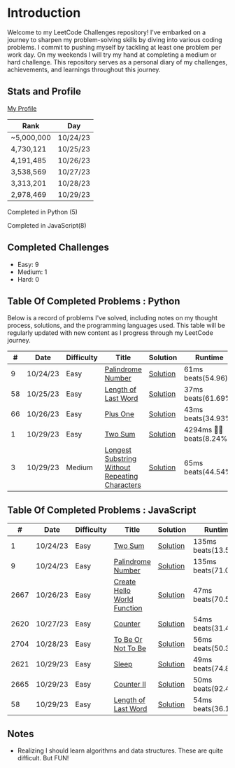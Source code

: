# Introduction

Welcome to my LeetCode Challenges repository! I've embarked on a journey to sharpen my problem-solving skills by diving into various coding problems. I commit to pushing myself by tackling at least one problem per work day. On my weekends I will try my hand at completing a medium or hard challenge. This repository serves as a personal diary of my challenges, achievements, and learnings throughout this journey.

## Stats and Profile

[My Profile](https://leetcode.com/michae1/)

| Rank       | Day      |
| ---------- | -------- |
| ~5,000,000 | 10/24/23 |
| 4,730,121  | 10/25/23 |
| 4,191,485  | 10/26/23 |
| 3,538,569  | 10/27/23 |
| 3,313,201  | 10/28/23 |
| 2,978,469  | 10/29/23 |

Completed in Python (5)

Completed in JavaScript(8)

## Completed Challenges

- Easy: 9
- Medium: 1
- Hard: 0

## Table Of Completed Problems : Python

Below is a record of problems I've solved, including notes on my thought process, solutions, and the programming languages used. This table will be regularly updated with new content as I progress through my LeetCode journey.

| #   | Date     | Difficulty | Title                                                                                                                                                              | Solution                                                               | Runtime                | Memory                 |
| --- | -------- | ---------- | ------------------------------------------------------------------------------------------------------------------------------------------------------------------ | ---------------------------------------------------------------------- | ---------------------- | ---------------------- |
| 9   | 10/24/23 | Easy       | [Palindrome Number](https://leetcode.com/problems/palindrome-number/description/)                                                                                  | [Solution](./python/palindrome_number.py)                              | 61ms beats(54.96)      | 16.14 MB beats(80.57%) |
| 58  | 10/25/23 | Easy       | [Length of Last Word](https://leetcode.com/problems/length-of-last-word/description/)                                                                              | [Solution](./python/length_of_last_word.py)                            | 37ms beats(61.69%)     | 16.3 MB beats(29.92%)  |
| 66  | 10/26/23 | Easy       | [Plus One](https://leetcode.com/problems/plus-one/description/)                                                                                                    | [Solution](./python/plus_one.py)                                       | 43ms beats(34.93%)     | 16.26 MB beats(41%)    |
| 1   | 10/29/23 | Easy       | [Two Sum](https://leetcode.com/problems/two-sum/description/)                                                                                                      | [Solution](./python/two_sum.py)                                        | 4294ms 🤦‍♂️ beats(8.24%) | 17.13 MB beats(65.62%) |
| 3   | 10/29/23 | Medium     | [Longest Substring Without Repeating Characters](https://leetcode.com/problems/longest-substring-without-repeating-characters/description/?source=submission-noac) | [Solution](./python/longest_substring_without_repeating_characters.py) | 65ms beats(44.54%)     | 16.20 MB beats(85.61%) |

## Table Of Completed Problems : JavaScript

| #    | Date     | Difficulty | Title                                                                                                                                                   | Solution                                     | Runtime             | Memory                 |
| ---- | -------- | ---------- | ------------------------------------------------------------------------------------------------------------------------------------------------------- | -------------------------------------------- | ------------------- | ---------------------- |
| 1    | 10/24/23 | Easy       | [Two Sum](https://leetcode.com/problems/two-sum/description/)                                                                                           | [Solution](./js/twoSum.js)                   | 135ms beats(13.59%) | 42.3 MB beats(64.67%)  |
| 9    | 10/24/23 | Easy       | [Palindrome Number](https://leetcode.com/problems/palindrome-number/description/)                                                                       | [Solution](./js/palindromeNumber.js)         | 135ms beats(71.08%) | 50.98 MB beats(59.52%) |
| 2667 | 10/26/23 | Easy       | [Create Hello World Function](https://leetcode.com/problems/create-hello-world-function/description/?envType=study-plan-v2&envId=30-days-of-javascript) | [Solution](./js/createHelloWorldFunction.js) | 47ms beats(70.54%)  | 41.75 MB beats(41.47%) |
| 2620 | 10/27/23 | Easy       | [Counter](https://leetcode.com/problems/counter/description/?envType=study-plan-v2&envId=30-days-of-javascript)                                         | [Solution](./js/counter.js)                  | 54ms beats(31.45%)  | 42.3 MB beats(11.36%)  |
| 2704 | 10/28/23 | Easy       | [To Be Or Not To Be](https://leetcode.com/problems/to-be-or-not-to-be/description/?envType=study-plan-v2&envId=30-days-of-javascript)                   | [Solution](./js/toBeOrNotToBe.js)            | 56ms beats(50.37%)  | 41.6 MB beats(72.7%)   |
| 2621 | 10/29/23 | Easy       | [Sleep](https://leetcode.com/problems/sleep/description/)                                                                                               | [Solution](./js/sleep.js)                    | 49ms beats(74.87%)  | 41.36 MB beats(83.89%) |
| 2665 | 10/29/23 | Easy       | [Counter II](https://leetcode.com/problems/counter-ii/description/?envType=study-plan-v2&envId=30-days-of-javascript)                                   | [Solution](./js/counter2.js)                 | 50ms beats(92.48%)  | 44.5 MB beats(65.69%)  |
| 58   | 10/29/23 | Easy       | [Length of Last Word](https://leetcode.com/problems/length-of-last-word/)                                                                               | [Solution](./js/lengthOfLastWord.js)         | 54ms beats(36.17%)  | 42.4 MB beats(11.9%)   |

## Notes

- Realizing I should learn algorithms and data structures. These are quite difficult. But FUN!
